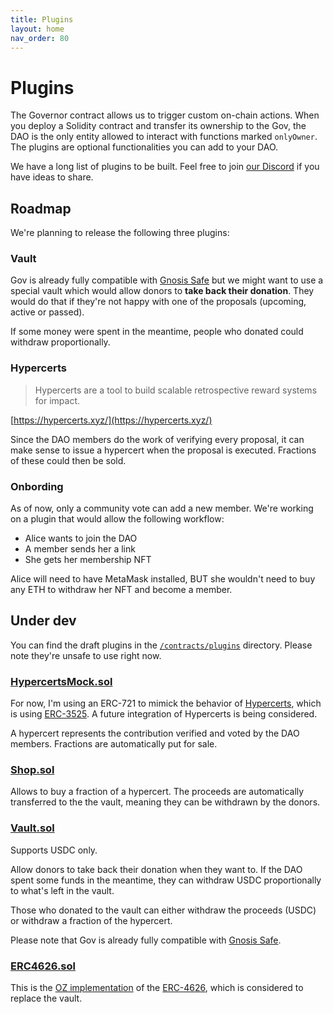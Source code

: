 ```yaml
---
title: Plugins
layout: home
nav_order: 80
---
```


# Plugins

The Governor contract allows us to trigger custom on-chain actions. When you deploy a Solidity contract and transfer its ownership to the Gov, the DAO is the only entity allowed to interact with functions marked `onlyOwner`. The plugins are optional functionalities you can add to your DAO.

We have a long list of plugins to be built. Feel free to join [our Discord](https://discord.gg/bHKJV3NWUQ) if you have ideas to share.

## Roadmap

We're planning to release the following three plugins:

### Vault

Gov is already fully compatible with [Gnosis Safe](https://help.tally.xyz/article/42-what-is-a-gnosis-safe) but we might want to use a special vault which would allow donors to **take back their donation**. They would do that if they're not happy with one of the proposals (upcoming, active or passed). 

If some money were spent in the meantime, people who donated could withdraw proportionally.

### Hypercerts

> Hypercerts are a tool to build scalable retrospective reward systems for impact.

[https://hypercerts.xyz/](https://hypercerts.xyz/)

Since the DAO members do the work of verifying every proposal, it can make sense to issue a hypercert when the proposal is executed. Fractions of these could then be sold.

### Onbording

As of now, only a community vote can add a new member. We're working on a plugin that would allow the following workflow: 

- Alice wants to join the DAO
- A member sends her a link
- She gets her membership NFT

Alice will need to have MetaMask installed, BUT she wouldn't need to buy any ETH to withdraw her NFT and become a member.

## Under dev

You can find the draft plugins in the [`/contracts/plugins`](https://github.com/w3hc/gov/tree/main/contracts/plugins) directory. Please note they're unsafe to use right now.

### [HypercertsMock.sol](https://github.com/w3hc/gov/blob/main/contracts/mocks/ERC1155Mock.sol)

For now, I'm using an ERC-721 to mimick the behavior of [Hypercerts](https://network-goods.github.io/hypercerts-docs/), which is using [ERC-3525](https://eips.ethereum.org/EIPS/eip-3525). A future integration of Hypercerts is being considered.

A hypercert represents the contribution verified and voted by the DAO members. Fractions are automatically put for sale.

### [Shop.sol](https://github.com/w3hc/gov/blob/main/contracts/plugins/Shop.sol)

Allows to buy a fraction of a hypercert. The proceeds are automatically transferred to the the vault, meaning they can be withdrawn by the donors.

### [Vault.sol](https://github.com/w3hc/gov/blob/main/contracts/plugins/Vault.sol)

Supports USDC only.

Allow donors to take back their donation when they want to. If the DAO spent some funds in the meantime, they can withdraw USDC proportionally to what's left in the vault.

Those who donated to the vault can either withdraw the proceeds (USDC) or withdraw a fraction of the hypercert.

Please note that Gov is already fully compatible with [Gnosis Safe](https://help.tally.xyz/article/42-what-is-a-gnosis-safe).

### [ERC4626.sol](https://github.com/w3hc/gov/blob/main/contracts/plugins/ERC4626.sol)

This is the [OZ implementation](https://github.com/OpenZeppelin/openzeppelin-contracts/blob/master/contracts/token/ERC20/extensions/ERC4626.sol) of the [ERC-4626](https://eips.ethereum.org/EIPS/eip-4626), which is considered to replace the vault.
